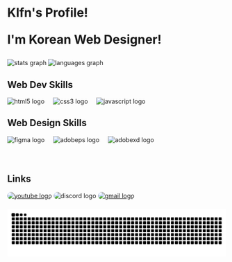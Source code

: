 <h1 align="left">Klfn's Profile!<br><p>I'm Korean Web Designer!</p></h2>

###

<div align="left">
  <img src="https://github-readme-stats.vercel.app/api?username=klf-n&hide_title=false&hide_rank=false&show_icons=true&include_all_commits=true&count_private=true&disable_animations=false&theme=dracula&locale=en&hide_border=false" height="150" alt="stats graph"  />
  <img src="https://github-readme-stats.vercel.app/api/top-langs?username=klf-n&locale=en&hide_title=false&layout=compact&card_width=320&langs_count=5&theme=dracula&hide_border=false" height="150" alt="languages graph"  />
</div>

###

<h2>Web Dev Skills</h2>
<div align="left">
  <img src="https://cdn.jsdelivr.net/gh/devicons/devicon/icons/html5/html5-original.svg" height="30" alt="html5 logo"  />
  <img width="12" />
  <img src="https://cdn.jsdelivr.net/gh/devicons/devicon/icons/css3/css3-original.svg"  height="30" alt="css3 logo"  />
  <img width="12" />
  <img src="https://cdn.jsdelivr.net/gh/devicons/devicon/icons/javascript/javascript-original.svg" height="30" alt="javascript logo"  />
  <img width="12" />
  
  ###
  
  <h2>Web Design Skills</h2>
  
  <img src="https://cdn.icon-icons.com/icons2/2429/PNG/512/figma_logo_icon_147289.png" height="30" alt="figma logo"  />
  <img width="12" />
    <img src="https://upload.wikimedia.org/wikipedia/commons/thumb/a/af/Adobe_Photoshop_CC_icon.svg/2101px-Adobe_Photoshop_CC_icon.svg.png" height="30" alt="adobeps logo"  />
  <img width="12" />
      <img src="https://upload.wikimedia.org/wikipedia/commons/thumb/c/c2/Adobe_XD_CC_icon.svg/2101px-Adobe_XD_CC_icon.svg.png" height="30" alt="adobexd logo"  />
  <img width="12" />
</div>

###
<br>
<h2>Links</h2>
<div align="left">
  <a href="https://www.youtube.com/@Moshikkangye"><img src="https://img.shields.io/static/v1?message=@Moshikkangye&logo=youtube&label=&color=FF0000&logoColor=white&labelColor=&style=for-the-badge" height="35" alt="youtube logo" style="border-radius: 12px;"  /></a>

  <img src="https://img.shields.io/static/v1?message=klfn&logo=discord&label=&color=7289DA&logoColor=white&labelColor=&style=for-the-badge" height="35" alt="discord logo" style="border-radius: 12px;"  />
  <a href="mailto:go.zip@klfn.dev"><img src="https://img.shields.io/static/v1?message=go.zip@klfn.dev&logo=gmail&label=&color=454545&logoColor=white&labelColor=&style=for-the-badge" height="35" alt="gmail logo" style="border-radius: 12px;"  /><a>

###


<img src="./images/github-user-contribution.svg" alt="Snake animation" />

###
